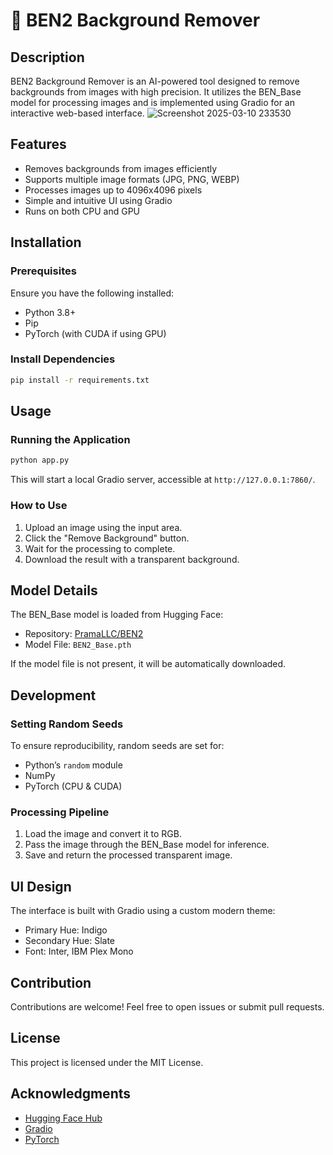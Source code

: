 # 🎨 BEN2 Background Remover

## Description
BEN2 Background Remover is an AI-powered tool designed to remove backgrounds from images with high precision. It utilizes the BEN_Base model for processing images and is implemented using Gradio for an interactive web-based interface.
![Screenshot 2025-03-10 233530](https://github.com/user-attachments/assets/e9173e8b-f8a3-47a5-b60c-b492906e62e2)

## Features
- Removes backgrounds from images efficiently
- Supports multiple image formats (JPG, PNG, WEBP)
- Processes images up to 4096x4096 pixels
- Simple and intuitive UI using Gradio
- Runs on both CPU and GPU

## Installation
### Prerequisites
Ensure you have the following installed:
- Python 3.8+
- Pip
- PyTorch (with CUDA if using GPU)

### Install Dependencies
```bash
pip install -r requirements.txt
```
## Usage
### Running the Application
```bash
python app.py
```
This will start a local Gradio server, accessible at `http://127.0.0.1:7860/`.

### How to Use
1. Upload an image using the input area.
2. Click the "Remove Background" button.
3. Wait for the processing to complete.
4. Download the result with a transparent background.

## Model Details
The BEN_Base model is loaded from Hugging Face:
- Repository: [PramaLLC/BEN2](https://huggingface.co/PramaLLC/BEN2)
- Model File: `BEN2_Base.pth`

If the model file is not present, it will be automatically downloaded.

## Development
### Setting Random Seeds
To ensure reproducibility, random seeds are set for:
- Python’s `random` module
- NumPy
- PyTorch (CPU & CUDA)

### Processing Pipeline
1. Load the image and convert it to RGB.
2. Pass the image through the BEN_Base model for inference.
3. Save and return the processed transparent image.

## UI Design
The interface is built with Gradio using a custom modern theme:
- Primary Hue: Indigo
- Secondary Hue: Slate
- Font: Inter, IBM Plex Mono

## Contribution
Contributions are welcome! Feel free to open issues or submit pull requests.

## License
This project is licensed under the MIT License.

## Acknowledgments
- [Hugging Face Hub](https://huggingface.co/)
- [Gradio](https://gradio.app/)
- [PyTorch](https://pytorch.org/)

